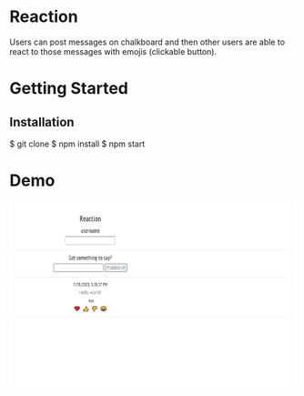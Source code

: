 # Reaction

Users can post messages on chalkboard and then other users are able to react to those messages with emojis (clickable button).

# Getting Started

## Installation
$ git clone
$ npm install
$ npm start

# Demo

![alt reaction](https://github.com/JiyounKim0608/reaction/blob/master/reaction2.gif)
